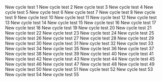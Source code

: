 New cycle test 1
New cycle test 2
New cycle test 3
New cycle test 4
New cycle test 5
New cycle test 6
New cycle test 7
New cycle test 8
New cycle test 9
New cycle test 10
New cycle test 11
New cycle test 12
New cycle test 13
New cycle test 14
New cycle test 15
New cycle test 16
New cycle test 17
New cycle test 18
New cycle test 19
New cycle test 20
New cycle test 21
New cycle test 22
New cycle test 23
New cycle test 24
New cycle test 25
New cycle test 26
New cycle test 27
New cycle test 28
New cycle test 29
New cycle test 30
New cycle test 31
New cycle test 32
New cycle test 33
New cycle test 34
New cycle test 35
New cycle test 36
New cycle test 37
New cycle test 38
New cycle test 39
New cycle test 40
New cycle test 41
New cycle test 42
New cycle test 43
New cycle test 44
New cycle test 45
New cycle test 46
New cycle test 47
New cycle test 48
New cycle test 49
New cycle test 50
New cycle test 51
New cycle test 52
New cycle test 53
New cycle test 54
New cycle test 55
